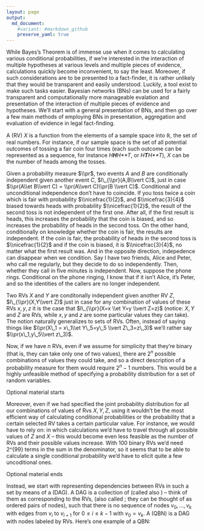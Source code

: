```yaml
---
layout: page
output:
  md_document:
    #variant: #markdown_github
    preserve_yaml: true
---
```


While Bayes’s Theorem is of immense use when it comes to calculating
various conditional probabilities, if we’re interested in the
interaction of multiple hypotheses at various levels and multiple pieces
of evidence, calculations quickly become inconvenient, to say the least.
Moreover, if such considerations are to be presented to a fact-finder,
it is rather unlikely that they would be transparent and easily
understood. Luckily, a tool exist to make such tasks easier. Bayesian
networks (BNs) can be used for a fairly transparent and computationally
more manageable evalation and presentation of the interaction of
multiple pieces of evidence and hypotheses. We’ll start with a general
presentation of BNs, and then go over a few main methods of employing
BNs in presentation, aggregation and evaluation of evidence in legal
fact-finding.

A (RV) *X* is a function from the elements of a sample space into ℝ, the
set of real numbers. For instance, if our sample space is the set of all
potential outcomes of tossing a fair coin four times (each such outcome
can be represented as a sequence, for instance *H**H**H**T*, or
*H**T**H**T*), *X* can be the number of heads among the tosses.

Given a probability measure $\\pr$, two events *A* and *B* are
conditionally independent given another event *C*,
$I\_{\\pr}(A,B\\vert C)$, just in case
$\\pr(A\\et B\\vert C) = \\pr(A\\vert C)\\pr(B \\vert C)$. Conditional
and unconditional independence don’t have to coincide. If you toss twice
a coin which is fair with probability $\\nicefrac{1}{2}$, and
$\\nicefrac{3}{4}$ biased towards heads with probability
$\\nicefrac{1}{2}$, the result of the second toss is not independent of
the first one. After all, if the first result is heads, this increases
the probability that the coin is biased, and so increases the
probability of heads in the second toss. On the other hand,
conditionally on knowledge whether the coin is fair, the results are
independent. If the coin is fair, the probability of heads in the second
toss is $\\nicefrac{1}{2}$ and if the coin is biased, it is
$\\nicefrac{3}{4}$, no matter what the first result was. And in the
opposite direction, indepedence can disappear when we condition. Say I
have two friends, Alice and Peter, who call me regularly, but they
decide to do so independently. Then, whether they call in five minutes
is independent. Now, suppose the phone rings. Conditional on the phone
ringing, I know that if it isn’t Alice, it’s Peter, and so the
identities of the callers are no longer independent.

Two RVs *X* and *Y* are conditonally independent given another RV *Z*,
$I\_{\\pr}(X,Y\\vert Z)$ just in case for any combination of values of
these RVs *x*, *y*, *z* it is the case that
$I\_{\\pr}(X=x \\et Y=y \\vert Z=z)$ (notice: *X*, *Y* and *Z* are RVs,
while *x*, *y* and *z* are some particular values they can take). The
notion naturally generalizes to sets of RVs. Often, instead of saying
things like $\\pr(X\_1 = x\_1\\et Y\_5=y\_5 \\vert Z\_3=z\_3)$ we’ll
rather say $\\pr(x\_1,y\_5\\vert z\_3)$.

Now, if we have *n* RVs, even if we assume for simplicity that they’re
binary (that is, they can take only one of two values), there are
2<sup>*n*</sup> possible combinations of values they could take, and so
a direct description of a probability measure for them would require
2<sup>*n*</sup> − 1 numbers. This would be a highly unfeasible method of
specifying a probability distribution for a set of random variables.

Optional material starts

Moreover, even if we had specified the joint probability distribution
for all our combinations of values of Rvs *X*, *Y*, *Z*, using it
wouldn’t be the most efficient way of calculating conditional
probabilities or the probability that a certain selected RV takes a
certain particular value. For instance, we would have to rely on: in
which calculations we’d have to travel through all possible values of
*Z* and *X* – this would become even less feasible as the number of RVs
and their possible values increase. With 100 binary RVs we’d need 2^{99}
terms in the sum in the denominator, so it seems that to be able to
calculate a single conditional probability we’d have to elicit quite a
few uncoditional ones.

Optional material ends

Instead, we start with representing dependencies between RVs in such a
set by means of a (DAG). A DAG is a collection of (called also ) – think
of them as corresponding to the RVs, (also called ; they can be thought
of as ordered pairs of nodes), such that there is no sequence of nodes
*v*<sub>0</sub>, …, *v*<sub>*k*</sub> with edges from *v*<sub>*i*</sub>
to *v*<sub>*i* + 1</sub> for 0 ≤ *i* ≤ *k* − 1 with
*v*<sub>0</sub> = *v*<sub>*k*</sub>. A (QBN) is a DAG with nodes labeled
by RVs. Here’s one example of a QBN:
